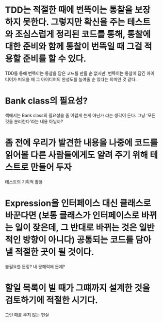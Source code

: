 # TDD는 적절한 때에 번뜩이는 통찰을 보장하지 못한다. 그렇지만 확신을 주는 테스트와 조심스럽게 정리된 코드를 통해, 통찰에 대한 준비와 함께 통찰이 번뜩일 때 그걸 적용할 준비를 할 수 있다.
TDD를 통해 번뜩이는 통찰을 담은 코드를 만들 순 없지만, 번뜩이는 통찰이 담긴 아이디어가 떠오를 때 그 아이디어의 완성도를 높여줄 순 있다는 의미인 것 같다.

# Bank class의 필요성?
책에서는 Bank class의 필요성을 좀 어렵게 쓴게 아닌가 라는 생각이 든다. 그냥 '모든 것을 분리한다'라는 내용 아닐까?

# 좀 전에 우리가 발견한 내용을 나중에 코드를 읽어볼 다른 사람들에게도 얄려 주기 위해 테스트로 만들어 두자
테스트의 기획적 활용

# Expression을 인터페이스 대신 클래스로 바꾼다면 (보통 클래스가 인터페이스로 바뀌는 일이 잦은데, 그 반대로 바뀌는 것은 일반적인 방향이 아니다) 공통되는 코드를 담아낼 적절한 곳이 될 것이다.
불필요한 문장? 내 문해력에 문제?

# 할일 목록이 빌 때가 그떄까지 설계한 것을 검토하기에 적절한 시기다.
그런 때를 주지 않는 현실

